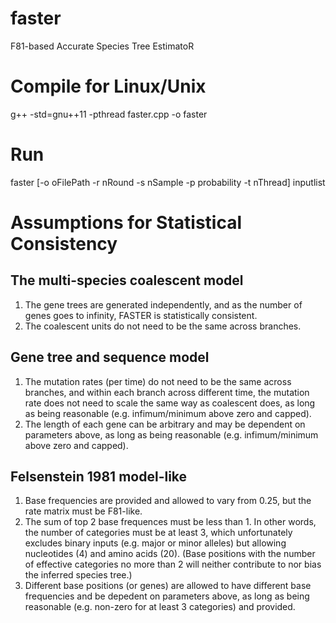 # faster
F81-based Accurate Species Tree EstimatoR

# Compile for Linux/Unix
g++ -std=gnu++11 -pthread faster.cpp -o faster

# Run
faster [-o oFilePath -r nRound -s nSample -p probability -t nThread] inputlist

# Assumptions for Statistical Consistency
## The multi-species coalescent model
1. The gene trees are generated independently, and as the number of genes goes to infinity, FASTER is statistically consistent.
2. The coalescent units do not need to be the same across branches.

## Gene tree and sequence model
1. The mutation rates (per time) do not need to be the same across branches, and within each branch across different time, the mutation rate does not need to scale the same way as coalescent does, as long as being reasonable (e.g. infimum/minimum above zero and capped).
2. The length of each gene can be arbitrary and may be dependent on parameters above, as long as being reasonable (e.g. infimum/minimum above zero and capped).

## Felsenstein 1981 model-like
1. Base frequencies are provided and allowed to vary from 0.25, but the rate matrix must be F81-like.
2. The sum of top 2 base frequences must be less than 1. In other words, the number of categories must be at least 3, which unfortunately excludes binary inputs (e.g. major or minor alleles) but allowing nucleotides (4) and amino acids (20). (Base positions with the number of effective categories no more than 2 will neither contribute to nor bias the inferred species tree.)
3. Different base positions (or genes) are allowed to have different base frequencies and be depedent on parameters above, as long as being reasonable (e.g. non-zero for at least 3 categories) and provided.

